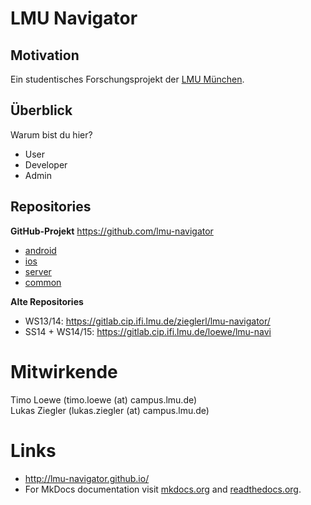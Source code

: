 # LMU Navigator


## Motivation

Ein studentisches Forschungsprojekt der [LMU München](http://www.uni-muenchen.de/).

## Überblick

Warum bist du hier?

* User
* Developer
* Admin

## Repositories

__GitHub-Projekt__ https://github.com/lmu-navigator
* [android](https://github.com/lmu-navigator/android)
* [ios](https://github.com/lmu-navigator/ios)
* [server](https://github.com/lmu-navigator/server)
* [common](https://github.com/lmu-navigator/common)

__Alte Repositories__
* WS13/14: https://gitlab.cip.ifi.lmu.de/zieglerl/lmu-navigator/
* SS14 + WS14/15: https://gitlab.cip.ifi.lmu.de/loewe/lmu-navi



# Mitwirkende

Timo Loewe (timo.loewe (at) campus.lmu.de) <br />
Lukas Ziegler (lukas.ziegler (at) campus.lmu.de)


# Links

* http://lmu-navigator.github.io/
* For MkDocs documentation visit [mkdocs.org](http://mkdocs.org) and [readthedocs.org](docs.readthedocs.org/en/latest/getting_started.html).
